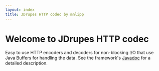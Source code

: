 ```yaml
---
layout: index
title: JDrupes HTTP codec by mnlipp
---
```


Welcome to JDrupes HTTP codec
=============================

Easy to use HTTP encoders and decoders for non-blocking I/O that use Java Buffers for handling the data. See the framework's <a href="javadoc/index.html" target="_top">Javadoc</a>
for a detailed description.
